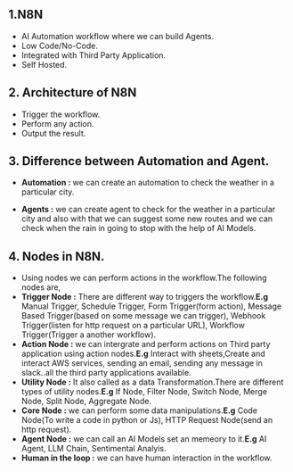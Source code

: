 ## 1.N8N

- AI Automation workflow where we can build Agents.
- Low Code/No-Code.
- Integrated with Third Party Application.
- Self Hosted.


## 2. Architecture of N8N

- Trigger the workflow.
- Perform any action.
- Output the result.

## 3. Difference between Automation and Agent.

- **Automation :** we can create an automation to check the weather in a particular city.

- **Agents :** we can create agent to check for the weather in a particular city and also with that we can suggest some new routes and we can check when the rain in going to stop with the help of AI Models.

## 4. Nodes in N8N.

- Using nodes we can perform actions in the workflow.The following nodes are,
- **Trigger Node :** There are different way to triggers the workflow.**E.g** Manual Trigger, Schedule Trigger, Form Trigger(form action), Message Based Trigger(based on some message we can trigger), Webhook Trigger(listen for http request on a particular URL), Workflow Trigger(Trigger a another workflow).
- **Action Node :** we can intergrate and perform actions on Third party application using action nodes.**E.g** Interact with sheets,Create and interact AWS services, sending an email, sending any message in slack..all the third party applications available.
- **Utility Node :** It also called as a data Transformation.There are different types of utility nodes.**E.g** If Node, Filter Node, Switch Node, Merge Node, Split Node, Aggregate Node.
- **Core Node :** we can perform some data manipulations.**E.g** Code Node(To write a code in python or Js), HTTP Request Node(send an http request).
- **Agent Node :** we can call an AI Models set an memeory to it.**E.g** AI Agent, LLM Chain, Sentimental Analyis.
- **Human in the loop :** we can have human interaction in the workflow.